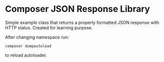 # Composer JSON Response Library 
Simple example class that returns a properly formatted JSON response with HTTP status. Created for learning purpose.

After changing namespace run:
```
composer dumpautoload
```
to reload autoloader.
